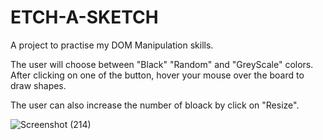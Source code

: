 # ETCH-A-SKETCH
A project to practise my DOM Manipulation skills.

The user will choose between "Black" "Random" and "GreyScale" colors. After clicking on one of the button, hover your mouse over the board to draw shapes.

The user can also increase the number of bloack by click on "Resize". 

![Screenshot (214)](https://user-images.githubusercontent.com/40148448/71518226-d2ec4280-28d7-11ea-8e02-fcd4420991d3.png)
